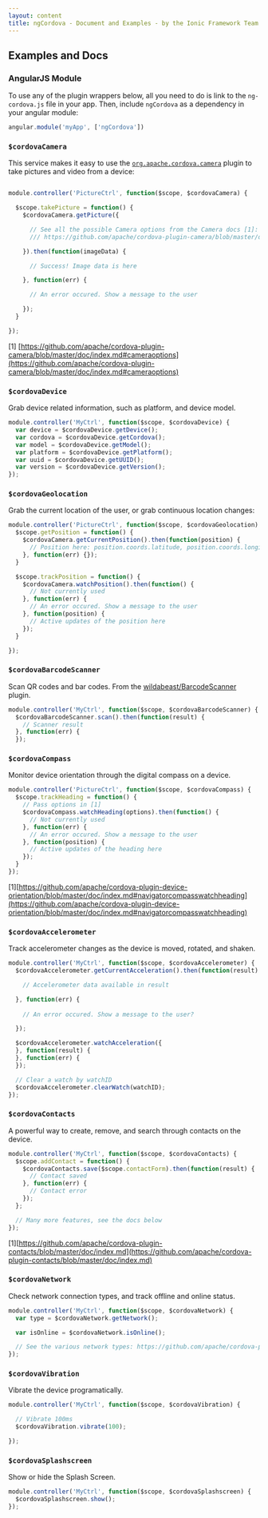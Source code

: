 ```yaml
---
layout: content
title: ngCordova - Document and Examples - by the Ionic Framework Team
---
```


## Examples and Docs

### AngularJS Module

To use any of the plugin wrappers below, all you need to do is link to the `ng-cordova.js` file in your app. Then, include `ngCordova` as a dependency in your angular module:

```javascript
angular.module('myApp', ['ngCordova'])
```

### `$cordovaCamera`

This service makes it easy to use the [`org.apache.cordova.camera`](https://github.com/apache/cordova-plugin-camera) plugin to take pictures and video
from a device:

```javascript

module.controller('PictureCtrl', function($scope, $cordovaCamera) {

  $scope.takePicture = function() {
    $cordovaCamera.getPicture({

      // See all the possible Camera options from the Camera docs [1]:
      /// https://github.com/apache/cordova-plugin-camera/blob/master/doc/index.md#cameraoptions

    }).then(function(imageData) {

      // Success! Image data is here

    }, function(err) {

      // An error occured. Show a message to the user

    });
  }

});
```

[1] [https://github.com/apache/cordova-plugin-camera/blob/master/doc/index.md#cameraoptions](https://github.com/apache/cordova-plugin-camera/blob/master/doc/index.md#cameraoptions)

### `$cordovaDevice`

Grab device related information, such as platform, and device model.

```javascript
module.controller('MyCtrl', function($scope, $cordovaDevice) {
  var device = $cordovaDevice.getDevice();
  var cordova = $cordovaDevice.getCordova();
  var model = $cordovaDevice.getModel();
  var platform = $cordovaDevice.getPlatform();
  var uuid = $cordovaDevice.getUUID();
  var version = $cordovaDevice.getVersion();
});
```

### `$cordovaGeolocation`

Grab the current location of the user, or grab continuous location changes:

```javascript
module.controller('PictureCtrl', function($scope, $cordovaGeolocation) {
  $scope.getPosition = function() {
    $cordovaCamera.getCurrentPosition().then(function(position) {
      // Position here: position.coords.latitude, position.coords.longitude
    }, function(err) {});
  }

  $scope.trackPosition = function() {
    $cordovaCamera.watchPosition().then(function() {
      // Not currently used
    }, function(err) {
      // An error occured. Show a message to the user
    }, function(position) {
      // Active updates of the position here
    });
  }

});
```

### `$cordovaBarcodeScanner`

Scan QR codes and bar codes. From the [wildabeast/BarcodeScanner](https://github.com/wildabeast/BarcodeScanner) plugin.


```javascript
module.controller('MyCtrl', function($scope, $cordovaBarcodeScanner) {
  $cordovaBarcodeScanner.scan().then(function(result) {
    // Scanner result
  }, function(err) {
  });
```

### `$cordovaCompass`

Monitor device orientation through the digital compass on a device.

```javascript
module.controller('PictureCtrl', function($scope, $cordovaCompass) {
  $scope.trackHeading = function() {
    // Pass options in [1]
    $cordovaCompass.watchHeading(options).then(function() {
      // Not currently used
    }, function(err) {
      // An error occured. Show a message to the user
    }, function(position) {
      // Active updates of the heading here
    });
  }
});
```

[1][https://github.com/apache/cordova-plugin-device-orientation/blob/master/doc/index.md#navigatorcompasswatchheading](https://github.com/apache/cordova-plugin-device-orientation/blob/master/doc/index.md#navigatorcompasswatchheading)

### `$cordovaAccelerometer`

Track accelerometer changes as the device is moved, rotated, and shaken.


```javascript
module.controller('MyCtrl', function($scope, $cordovaAccelerometer) {
  $cordovaAccelerometer.getCurrentAcceleration().then(function(result) {

    // Accelerometer data available in result

  }, function(err) {
  
    // An error occured. Show a message to the user?

  });

  $cordovaAccelerometer.watchAcceleration({
  }, function(result) {
  }, function(err) {
  });

  // Clear a watch by watchID
  $cordovaAccelerometer.clearWatch(watchID);
});
```

### `$cordovaContacts`

A powerful way to create, remove, and search through contacts on the device.

```javascript
module.controller('MyCtrl', function($scope, $cordovaContacts) {
  $scope.addContact = function() {
    $cordovaContacts.save($scope.contactForm).then(function(result) {
      // Contact saved
    }, function(err) {
      // Contact error
    });
  };

  // Many more features, see the docs below
});
```

[1][https://github.com/apache/cordova-plugin-contacts/blob/master/doc/index.md](https://github.com/apache/cordova-plugin-contacts/blob/master/doc/index.md)


### `$cordovaNetwork`

Check network connection types, and track offline and online status.

```javascript
module.controller('MyCtrl', function($scope, $cordovaNetwork) {
  var type = $cordovaNetwork.getNetwork();

  var isOnline = $cordovaNetwork.isOnline();

  // See the various network types: https://github.com/apache/cordova-plugin-network-information/blob/master/doc/index.md#connectiontype
});
```

### `$cordovaVibration`

Vibrate the device programatically.

```javascript
module.controller('MyCtrl', function($scope, $cordovaVibration) {

  // Vibrate 100ms
  $cordovaVibration.vibrate(100);

});
```

### `$cordovaSplashscreen`

Show or hide the Splash Screen.

```javascript
module.controller('MyCtrl', function($scope, $cordovaSplashscreen) {
  $cordovaSplashscreen.show();
});
```

<!--
### `$cordovaNotification`

Trigger alert, confirm, and prompt windows, or send beeps (beep, beep!)

```javascript
module.controller('MyCtrl', function($scope, $cordovaNotifications) {
  
  $cordovaNotifications.alert('Wow!');
});
```
-->
